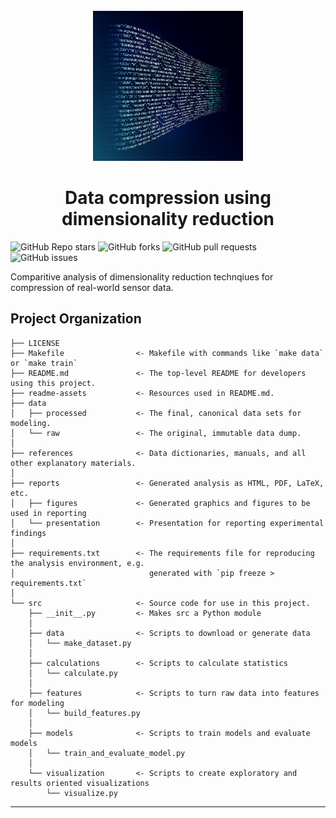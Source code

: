 <!-- PROJECT LOGO -->
<br />
<div align="center">
  <a>
    <img src="readme-assets/analytics-3088958-1920.jpg" alt="Logo" width="240" height="240">
  </a>

  <h1 align="center">Data compression using dimensionality reduction</h1>
</div>

<img alt="GitHub Repo stars" src="https://img.shields.io/github/stars/himalayasharma/?style=social"> <img alt="GitHub forks" src="https://img.shields.io/github/forks/himalayasharma/data-compression-using-dimensionality-reduction?style=social"> <img alt="GitHub pull requests" src="https://img.shields.io/github/issues-pr/himalayasharma/data-compression-using-dimensionality-reduction"> <img alt="GitHub issues" src="https://img.shields.io/github/issues-raw/himalayasharma/data-compression-using-dimensionality-reduction">


Comparitive analysis of dimensionality reduction technqiues for compression of real-world sensor data.

Project Organization
------------

    ├── LICENSE
    ├── Makefile                <- Makefile with commands like `make data` or `make train`
    ├── README.md               <- The top-level README for developers using this project.
    ├── readme-assets           <- Resources used in README.md.
    ├── data
    │   ├── processed           <- The final, canonical data sets for modeling.
    │   └── raw                 <- The original, immutable data dump.
    │
    ├── references              <- Data dictionaries, manuals, and all other explanatory materials.
    │
    ├── reports                 <- Generated analysis as HTML, PDF, LaTeX, etc.
    │   ├── figures             <- Generated graphics and figures to be used in reporting
    │   └── presentation        <- Presentation for reporting experimental findings
    │
    ├── requirements.txt        <- The requirements file for reproducing the analysis environment, e.g.
    │                              generated with `pip freeze > requirements.txt`
    │
    └── src                     <- Source code for use in this project.
        ├── __init__.py         <- Makes src a Python module
        │
        ├── data                <- Scripts to download or generate data
        │   └── make_dataset.py
        │
        ├── calculations        <- Scripts to calculate statistics
        │   └── calculate.py
        │
        ├── features            <- Scripts to turn raw data into features for modeling
        │   └── build_features.py
        │
        ├── models              <- Scripts to train models and evaluate models
        │   └── train_and_evaluate_model.py              
        │
        └── visualization       <- Scripts to create exploratory and results oriented visualizations
            └── visualize.py
    
--------